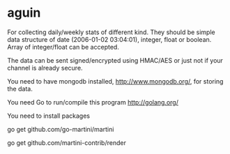 aguin
=====

For collecting daily/weekly stats of different kind. They should be simple data structure of date (2006-01-02 03:04:01), integer, float or boolean. Array of integer/float can be accepted.

The data can be sent signed/encrypted using HMAC/AES or just not if your channel is already secure.


You need to have mongodb installed, http://www.mongodb.org/, for storing the data.

You need Go to run/compile this program http://golang.org/

You need to install packages

  go get github.com/go-martini/martini
  
  go get github.com/martini-contrib/render
